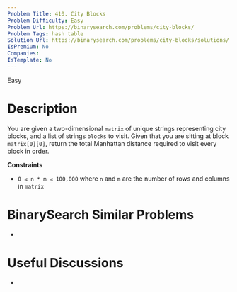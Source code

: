 ```yaml
---
Problem Title: 410. City Blocks
Problem Difficulty: Easy
Problem Url: https://binarysearch.com/problems/city-blocks/
Problem Tags: hash table
Solution Url: https://binarysearch.com/problems/city-blocks/solutions/
IsPremium: No
Companies: 
IsTemplate: No
---
```


<span style="color: ;">Easy</span>

# Description

You are given a two-dimensional `matrix` of unique strings representing city blocks, and a list of strings `blocks` to visit. Given that you are sitting at block `matrix[0][0]`, return the total Manhattan distance required to visit every block in order.

**Constraints**
- `0 ≤ n * m ≤ 100,000` where `n` and `m` are the number of rows and columns in `matrix`

# BinarySearch Similar Problems

- []()

# Useful Discussions

- []()
